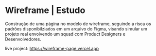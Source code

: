 # Wireframe | Estudo
Construção de uma página no modelo de wireframe, seguindo a risca os padrões disponibilziados em um arquivo do Figma, visando simular um projeto real envolvendo um squad com Product Designers e Desenvolvedores.

live project: https://wireframe-page.vercel.app
